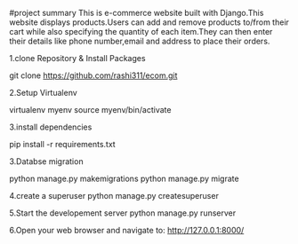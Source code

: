 #project summary
This is e-commerce website built with Django.This website displays products.Users can add and remove products to/from their cart while also specifying the quantity of each item.They can then enter their details like phone number,email and address to place their orders.


1.clone Repository & Install Packages

git clone https://github.com/rashi311/ecom.git

2.Setup Virtualenv

virtualenv myenv
source myenv/bin/activate

3.install dependencies

pip install -r requirements.txt

3.Databse migration

python manage.py makemigrations
python manage.py migrate

4.create a superuser
python manage.py createsuperuser

5.Start the developement server
python manage.py runserver

6.Open your web browser and navigate to:
http://127.0.0.1:8000/
